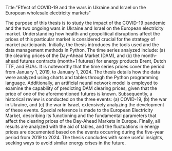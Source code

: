 Title:"Effect of COVID-19 and the wars in Ukraine and Israel on the European wholesale electricity markets"

The purpose of this thesis is to study the impact of the COVID-19 pandemic and the two ongoing wars in Ukraine and Israel on the European electricity market. Understanding how health and geopolitical disruptions affect the prices of this particular market is considered crucial for the strategy of market participants.
Initially, the thesis introduces the tools used and the data management methods in Python. The time series analyzed include: (a) the clearing prices of the Day-Ahead Market (DAM), and (b) the month-ahead futures contracts (month+1 futures) for energy products Brent, Dutch TTF, and EUAs. It is noteworthy that the time series prices cover the period from January 1, 2019, to January 1, 2024. The thesis details how the data were analyzed using charts and tables through the Python programming language.
Additionally, an artificial neural network model is employed to examine the capability of predicting DAM clearing prices, given that the price of one of the aforementioned futures is known. Subsequently, a historical review is conducted on the three events: (a) COVID-19, (b) the war in Ukraine, and (c) the war in Israel, extensively analyzing the development of these events. Special reference is made to the European Electricity Market, describing its functioning and the fundamental parameters that affect the clearing prices of the Day-Ahead Markets in Europe.
Finally, all results are analyzed with the aid of tables, and the fluctuations in energy prices are documented based on the events occurring during the five-year period from 2019 to 2024. The thesis concludes with some useful insights, seeking ways to avoid similar energy crises in the future.
